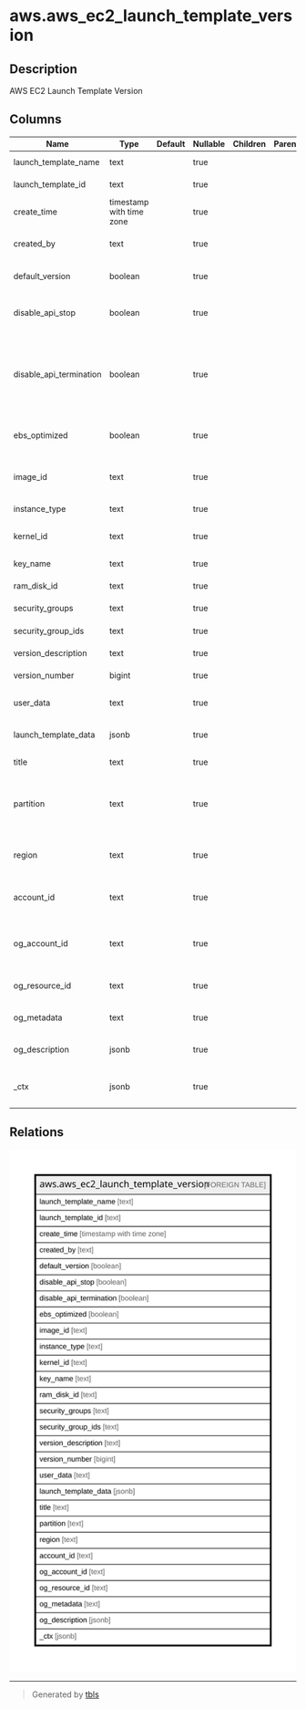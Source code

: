 # aws.aws_ec2_launch_template_version

## Description

AWS EC2 Launch Template Version

## Columns

| Name | Type | Default | Nullable | Children | Parents | Comment |
| ---- | ---- | ------- | -------- | -------- | ------- | ------- |
| launch_template_name | text |  | true |  |  | The name of the launch template. |
| launch_template_id | text |  | true |  |  | The ID of the launch template. |
| create_time | timestamp with time zone |  | true |  |  | The time the version was created. |
| created_by | text |  | true |  |  | The principal that created the version. |
| default_version | boolean |  | true |  |  | Indicates whether the version is the default version. |
| disable_api_stop | boolean |  | true |  |  | Indicates whether the instance is enabled for stop protection. |
| disable_api_termination | boolean |  | true |  |  | If set to true, indicates that the instance cannot be terminated using the Amazon EC2 console, command line tool, or API. |
| ebs_optimized | boolean |  | true |  |  | Indicates whether the instance is optimized for Amazon EBS I/O. |
| image_id | text |  | true |  |  | The ID of the AMI or a Systems Manager parameter. |
| instance_type | text |  | true |  |  | The instance type. |
| kernel_id | text |  | true |  |  | The ID of the kernel, if applicable. |
| key_name | text |  | true |  |  | The name of the key pair. |
| ram_disk_id | text |  | true |  |  | The ID of the RAM disk, if applicable. |
| security_groups | text |  | true |  |  | The security group names. |
| security_group_ids | text |  | true |  |  | The security group IDs. |
| version_description | text |  | true |  |  | The description for the version. |
| version_number | bigint |  | true |  |  | The version number. |
| user_data | text |  | true |  |  | The user data of the launch template. |
| launch_template_data | jsonb |  | true |  |  | Information about the launch template. |
| title | text |  | true |  |  | Title of the resource. |
| partition | text |  | true |  |  | The AWS partition in which the resource is located (aws, aws-cn, or aws-us-gov). |
| region | text |  | true |  |  | The AWS Region in which the resource is located. |
| account_id | text |  | true |  |  | The AWS Account ID in which the resource is located. |
| og_account_id | text |  | true |  |  | The Platform Account ID in which the resource is located. |
| og_resource_id | text |  | true |  |  | The unique ID of the resource in opengovernance. |
| og_metadata | text |  | true |  |  | Platform Metadata of the AWS resource. |
| og_description | jsonb |  | true |  |  | The full model description of the resource |
| _ctx | jsonb |  | true |  |  | Steampipe context in JSON form, e.g. connection_name. |

## Relations

![er](aws.aws_ec2_launch_template_version.svg)

---

> Generated by [tbls](https://github.com/k1LoW/tbls)
